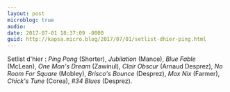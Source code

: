 ```yaml
---
layout: post
microblog: true
audio: 
date: 2017-07-01 18:37:09 -0000
guid: http://kapsa.micro.blog/2017/07/01/setlist-dhier-ping.html
---
```

Setlist d'hier : _Ping Pong_ (Shorter), _Jubilation_ (Mance), _Blue Fable_ (McLean), _One Man's Dream_ (Zawinul), _Clair Obscur_ (Arnaud Desprez), _No Room For Square_ (Mobley), _Brisco's Bounce_ (Desprez), _Mox Nix_ (Farmer), _Chick's Tune_ (Corea), _#34 Blues_ (Desprez).
